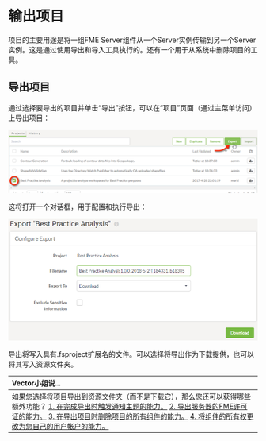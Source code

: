 # 输出项目

项目的主要用途是将一组FME Server组件从一个Server实例传输到另一个Server实例。这是通过使用导出和导入工具执行的。还有一个用于从系统中删除项目的工具。

## 导出项目

通过选择要导出的项目并单击“导出”按钮，可以在“项目”页面（通过主菜单访问）上导出项目：

![](../.gitbook/assets/img6.009.exportprojectbutton.png)

这将打开一个对话框，用于配置和执行导出：

![](../.gitbook/assets/img6.010.exportprojectdialogs.png)

导出将写入具有.fsproject扩展名的文件。可以选择将导出作为下载提供，也可以将其写入资源文件夹。

|  Vector小姐说... |
| :--- |
|  如果您选择将项目导出到资源文件夹（而不是下载它），那么您还可以获得哪些额外功能？  [1. 在完成导出时触发通知主题的能力。](http://52.73.3.37/fmedatastreaming/Manual/QAResponse2017.fmw?chapter=25&question=2&answer=1&DestDataset_TEXTLINE=C%3A%5CFMEOutput%5CQAResponse.html) [2. 导出服务器的FME许可证的能力。](http://52.73.3.37/fmedatastreaming/Manual/QAResponse2017.fmw?chapter=25&question=2&answer=2&DestDataset_TEXTLINE=C%3A%5CFMEOutput%5CQAResponse.html) [3. 在导出项目时删除项目的所有组件的能力。](http://52.73.3.37/fmedatastreaming/Manual/QAResponse2017.fmw?chapter=25&question=2&answer=3&DestDataset_TEXTLINE=C%3A%5CFMEOutput%5CQAResponse.html) [4. 将组件的所有权更改为您自己的用户帐户的能力。](http://52.73.3.37/fmedatastreaming/Manual/QAResponse2017.fmw?chapter=25&question=2&answer=4&DestDataset_TEXTLINE=C%3A%5CFMEOutput%5CQAResponse.html) |


